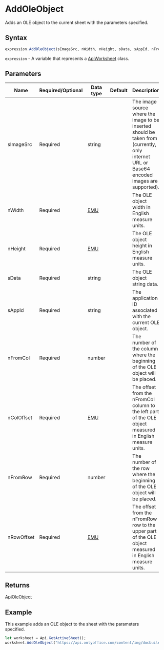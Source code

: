 # AddOleObject

Adds an OLE object to the current sheet with the parameters specified.

## Syntax

```javascript
expression.AddOleObject(sImageSrc, nWidth, nHeight, sData, sAppId, nFromCol, nColOffset, nFromRow, nRowOffset);
```

`expression` - A variable that represents a [ApiWorksheet](../ApiWorksheet.md) class.

## Parameters

| **Name** | **Required/Optional** | **Data type** | **Default** | **Description** |
| ------------- | ------------- | ------------- | ------------- | ------------- |
| sImageSrc | Required | string |  | The image source where the image to be inserted should be taken from (currently, only internet URL or Base64 encoded images are supported). |
| nWidth | Required | [EMU](../../Enumeration/EMU.md) |  | The OLE object width in English measure units. |
| nHeight | Required | [EMU](../../Enumeration/EMU.md) |  | The OLE object height in English measure units. |
| sData | Required | string |  | The OLE object string data. |
| sAppId | Required | string |  | The application ID associated with the current OLE object. |
| nFromCol | Required | number |  | The number of the column where the beginning of the OLE object will be placed. |
| nColOffset | Required | [EMU](../../Enumeration/EMU.md) |  | The offset from the nFromCol column to the left part of the OLE object measured in English measure units. |
| nFromRow | Required | number |  | The number of the row where the beginning of the OLE object will be placed. |
| nRowOffset | Required | [EMU](../../Enumeration/EMU.md) |  | The offset from the nFromRow row to the upper part of the OLE object measured in English measure units. |

## Returns

[ApiOleObject](../../ApiOleObject/ApiOleObject.md)

## Example

This example adds an OLE object to the sheet with the parameters specified.

```javascript editor-xlsx
let worksheet = Api.GetActiveSheet();
worksheet.AddOleObject("https://api.onlyoffice.com/content/img/docbuilder/examples/ole-object-image.png", 130 * 36000, 90 * 36000, "https://youtu.be/SKGz4pmnpgY", "asc.{38E022EA-AD92-45FC-B22B-49DF39746DB4}", 0, 2 * 36000, 4, 3 * 36000);
```
